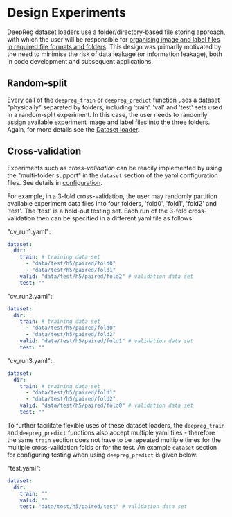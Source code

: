 # Design Experiments

DeepReg dataset loaders use a folder/directory-based file storing approach, with which
the user will be responsible for
[organising image and label files in required file formats and folders](../docs/dataset_loader.html).
This design was primarily motivated by the need to minimise the risk of data leakage (or
information leakage), both in code development and subsequent applications.

## Random-split

Every call of the `deepreg_train` or `deepreg_predict` function uses a dataset
"physically" separated by folders, including 'train', 'val' and 'test' sets used in a
random-split experiment. In this case, the user needs to randomly assign available
experiment image and label files into the three folders. Again, for more details see the
[Dataset loader](../docs/dataset_loader.html).

## Cross-validation

Experiments such as _cross-validation_ can be readily implemented by using the
"multi-folder support" in the `dataset` section of the yaml configuration files. See
details in [configuration](../docs/configuration.html).

For example, in a 3-fold cross-validation, the user may randomly partition available
experiment data files into four folders, 'fold0', 'fold1', 'fold2' and 'test'. The
'test' is a hold-out testing set. Each run of the 3-fold cross-validation then can be
specified in a different yaml file as follows.

"cv_run1.yaml":

```yaml
dataset:
  dir:
    train: # training data set
      - "data/test/h5/paired/fold0"
      - "data/test/h5/paired/fold1"
    valid: "data/test/h5/paired/fold2" # validation data set
    test: ""
```

"cv_run2.yaml":

```yaml
dataset:
  dir:
    train: # training data set
      - "data/test/h5/paired/fold0"
      - "data/test/h5/paired/fold2"
    valid: "data/test/h5/paired/fold1" # validation data set
    test: ""
```

"cv_run3.yaml":

```yaml
dataset:
  dir:
    train: # training data set
      - "data/test/h5/paired/fold1"
      - "data/test/h5/paired/fold2"
    valid: "data/test/h5/paired/fold0" # validation data set
    test: ""
```

To further facilitate flexible uses of these dataset loaders, the `deepreg_train` and
`deepreg_predict` functions also accept multiple yaml files - therefore the same `train`
section does not have to be repeated multiple times for the multiple cross-validation
folds or for the test. An example `dataset` section for configuring testing when using
`deepreg_predict` is given below.

"test.yaml":

```yaml
dataset:
  dir:
    train: ""
    valid: ""
    test: "data/test/h5/paired/test" # validation data set
```
